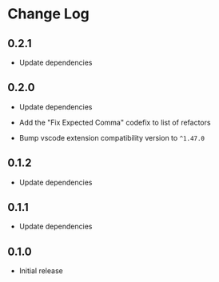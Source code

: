 # Change Log

## 0.2.1

- Update dependencies

## 0.2.0

- Update dependencies

- Add the "Fix Expected Comma" codefix to list of refactors

- Bump vscode extension compatibility version to `^1.47.0`

## 0.1.2

- Update dependencies

## 0.1.1

- Update dependencies

## 0.1.0

- Initial release
